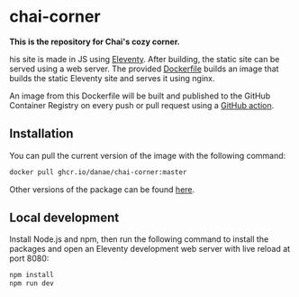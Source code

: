 # chai-corner

**This is the repository for Chai's cozy corner.**

his site is made in JS using [Eleventy](https://11ty.dev/). After building, the static site can be served using a web server. The provided [Dockerfile](https://github.com/danae/chai-corner/blob/master/Dockerfile) builds an image that builds the static Eleventy site and serves it using nginx.

An image from this Dockerfile will be built and published to the GitHub Container Registry on every push or pull request using a [GitHub action](https://github.com/danae/chai-corner/blob/master/.github/workflows/docker-publish.yml).

## Installation

You can pull the current version of the image with the following command:

```bash
docker pull ghcr.io/danae/chai-corner:master
```

Other versions of the package can be found [here](https://github.com/danae/chai-corner/pkgs/container/chai-corner).

## Local development

Install Node.js and npm, then run the following command to install the packages and open an Eleventy development web server with live reload at port 8080:

```bash
npm install
npm run dev
```